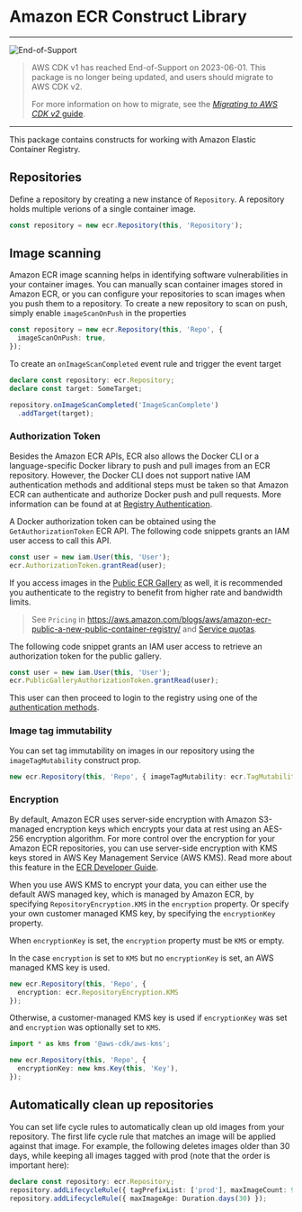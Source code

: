 # Amazon ECR Construct Library
<!--BEGIN STABILITY BANNER-->

---

![End-of-Support](https://img.shields.io/badge/End--of--Support-critical.svg?style=for-the-badge)

> AWS CDK v1 has reached End-of-Support on 2023-06-01.
> This package is no longer being updated, and users should migrate to AWS CDK v2.
>
> For more information on how to migrate, see the [_Migrating to AWS CDK v2_ guide][doc].
>
> [doc]: https://docs.aws.amazon.com/cdk/v2/guide/migrating-v2.html

---

<!--END STABILITY BANNER-->

This package contains constructs for working with Amazon Elastic Container Registry.

## Repositories

Define a repository by creating a new instance of `Repository`. A repository
holds multiple verions of a single container image.

```ts
const repository = new ecr.Repository(this, 'Repository');
```

## Image scanning

Amazon ECR image scanning helps in identifying software vulnerabilities in your container images. You can manually scan container images stored in Amazon ECR, or you can configure your repositories to scan images when you push them to a repository. To create a new repository to scan on push, simply enable `imageScanOnPush` in the properties

```ts
const repository = new ecr.Repository(this, 'Repo', {
  imageScanOnPush: true,
});
```

To create an `onImageScanCompleted` event rule and trigger the event target

```ts
declare const repository: ecr.Repository;
declare const target: SomeTarget;

repository.onImageScanCompleted('ImageScanComplete')
  .addTarget(target);
```

### Authorization Token

Besides the Amazon ECR APIs, ECR also allows the Docker CLI or a language-specific Docker library to push and pull
images from an ECR repository. However, the Docker CLI does not support native IAM authentication methods and
additional steps must be taken so that Amazon ECR can authenticate and authorize Docker push and pull requests.
More information can be found at at [Registry Authentication](https://docs.aws.amazon.com/AmazonECR/latest/userguide/Registries.html#registry_auth).

A Docker authorization token can be obtained using the `GetAuthorizationToken` ECR API. The following code snippets
grants an IAM user access to call this API.

```ts
const user = new iam.User(this, 'User');
ecr.AuthorizationToken.grantRead(user);
```

If you access images in the [Public ECR Gallery](https://gallery.ecr.aws/) as well, it is recommended you authenticate to the registry to benefit from
higher rate and bandwidth limits.

> See `Pricing` in https://aws.amazon.com/blogs/aws/amazon-ecr-public-a-new-public-container-registry/ and [Service quotas](https://docs.aws.amazon.com/AmazonECR/latest/public/public-service-quotas.html).

The following code snippet grants an IAM user access to retrieve an authorization token for the public gallery.

```ts
const user = new iam.User(this, 'User');
ecr.PublicGalleryAuthorizationToken.grantRead(user);
```

This user can then proceed to login to the registry using one of the [authentication methods](https://docs.aws.amazon.com/AmazonECR/latest/public/public-registries.html#public-registry-auth).

### Image tag immutability

You can set tag immutability on images in our repository using the `imageTagMutability` construct prop.

```ts
new ecr.Repository(this, 'Repo', { imageTagMutability: ecr.TagMutability.IMMUTABLE });
```

### Encryption

By default, Amazon ECR uses server-side encryption with Amazon S3-managed encryption keys which encrypts your data at rest using an AES-256 encryption algorithm. For more control over the encryption for your Amazon ECR repositories, you can use server-side encryption with KMS keys stored in AWS Key Management Service (AWS KMS). Read more about this feature in the [ECR Developer Guide](https://docs.aws.amazon.com/AmazonECR/latest/userguide/encryption-at-rest.html).

When you use AWS KMS to encrypt your data, you can either use the default AWS managed key, which is managed by Amazon ECR, by specifying `RepositoryEncryption.KMS` in the `encryption` property. Or specify your own customer managed KMS key, by specifying the `encryptionKey` property. 

When `encryptionKey` is set, the `encryption` property must be `KMS` or empty.

In the case `encryption` is set to `KMS` but no `encryptionKey` is set, an AWS managed KMS key is used.

```ts
new ecr.Repository(this, 'Repo', {
  encryption: ecr.RepositoryEncryption.KMS
});
```

Otherwise, a customer-managed KMS key is used if `encryptionKey` was set and `encryption` was optionally set to `KMS`.

```ts
import * as kms from '@aws-cdk/aws-kms';

new ecr.Repository(this, 'Repo', {
  encryptionKey: new kms.Key(this, 'Key'),
});
```

## Automatically clean up repositories

You can set life cycle rules to automatically clean up old images from your
repository. The first life cycle rule that matches an image will be applied
against that image. For example, the following deletes images older than
30 days, while keeping all images tagged with prod (note that the order
is important here):

```ts
declare const repository: ecr.Repository;
repository.addLifecycleRule({ tagPrefixList: ['prod'], maxImageCount: 9999 });
repository.addLifecycleRule({ maxImageAge: Duration.days(30) });
```
